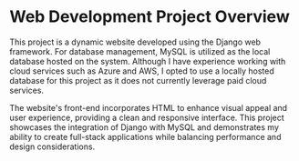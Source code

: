 # Web Development Project Overview

This project is a dynamic website developed using the Django web framework. For database management, MySQL is utilized as the local database hosted on the system. Although I have experience working with cloud services such as Azure and AWS, I opted to use a locally hosted database for this project as it does not currently leverage paid cloud services.

The website's front-end incorporates HTML to enhance visual appeal and user experience, providing a clean and responsive interface. This project showcases the integration of Django with MySQL and demonstrates my ability to create full-stack applications while balancing performance and design considerations.
